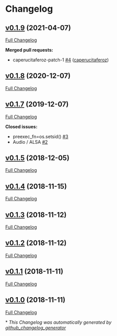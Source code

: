 # Changelog

## [v0.1.9](https://github.com/jonian/python-acestream/tree/v0.1.9) (2021-04-07)

[Full Changelog](https://github.com/jonian/python-acestream/compare/v0.1.8...v0.1.9)

**Merged pull requests:**

- caperucitaferoz-patch-1 [\#4](https://github.com/jonian/python-acestream/pull/4) ([caperucitaferoz](https://github.com/caperucitaferoz))

## [v0.1.8](https://github.com/jonian/python-acestream/tree/v0.1.8) (2020-12-07)

[Full Changelog](https://github.com/jonian/python-acestream/compare/v0.1.7...v0.1.8)

## [v0.1.7](https://github.com/jonian/python-acestream/tree/v0.1.7) (2019-12-07)

[Full Changelog](https://github.com/jonian/python-acestream/compare/v0.1.5...v0.1.7)

**Closed issues:**

- preexec\_fn=os.setsid\(\) [\#3](https://github.com/jonian/python-acestream/issues/3)
- Audio / ALSA [\#2](https://github.com/jonian/python-acestream/issues/2)

## [v0.1.5](https://github.com/jonian/python-acestream/tree/v0.1.5) (2018-12-05)

[Full Changelog](https://github.com/jonian/python-acestream/compare/v0.1.4...v0.1.5)

## [v0.1.4](https://github.com/jonian/python-acestream/tree/v0.1.4) (2018-11-15)

[Full Changelog](https://github.com/jonian/python-acestream/compare/v0.1.3...v0.1.4)

## [v0.1.3](https://github.com/jonian/python-acestream/tree/v0.1.3) (2018-11-12)

[Full Changelog](https://github.com/jonian/python-acestream/compare/v0.1.2...v0.1.3)

## [v0.1.2](https://github.com/jonian/python-acestream/tree/v0.1.2) (2018-11-12)

[Full Changelog](https://github.com/jonian/python-acestream/compare/v0.1.1...v0.1.2)

## [v0.1.1](https://github.com/jonian/python-acestream/tree/v0.1.1) (2018-11-11)

[Full Changelog](https://github.com/jonian/python-acestream/compare/v0.1.0...v0.1.1)

## [v0.1.0](https://github.com/jonian/python-acestream/tree/v0.1.0) (2018-11-11)

[Full Changelog](https://github.com/jonian/python-acestream/compare/44e6a530c042accffe6d6fcd83bf41f3edf8f6dc...v0.1.0)



\* *This Changelog was automatically generated by [github_changelog_generator](https://github.com/github-changelog-generator/github-changelog-generator)*
